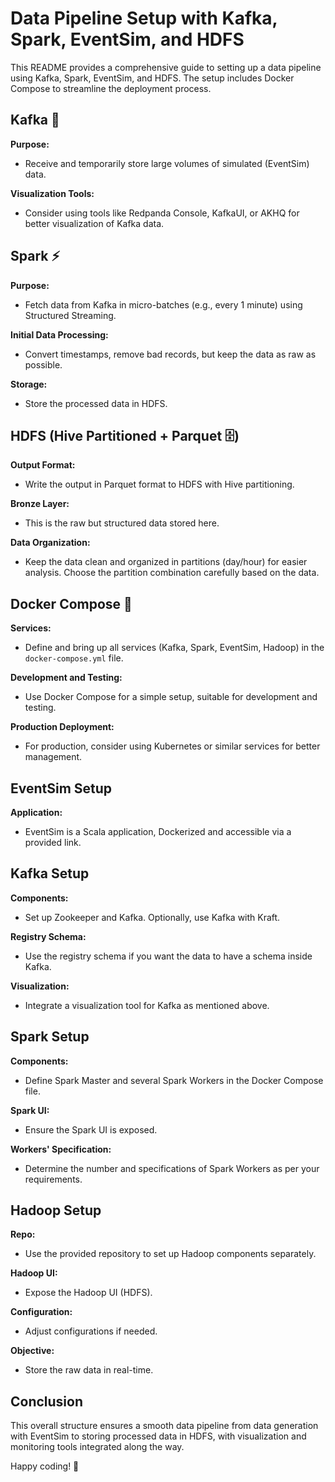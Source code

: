 # Data Pipeline Setup with Kafka, Spark, EventSim, and HDFS

This README provides a comprehensive guide to setting up a data pipeline using Kafka, Spark, EventSim, and HDFS. The setup includes Docker Compose to streamline the deployment process.

## Kafka 🔌

**Purpose:** 
- Receive and temporarily store large volumes of simulated (EventSim) data.

**Visualization Tools:** 
- Consider using tools like Redpanda Console, KafkaUI, or AKHQ for better visualization of Kafka data.

## Spark ⚡

**Purpose:** 
- Fetch data from Kafka in micro-batches (e.g., every 1 minute) using Structured Streaming.

**Initial Data Processing:** 
- Convert timestamps, remove bad records, but keep the data as raw as possible.

**Storage:** 
- Store the processed data in HDFS.

## HDFS (Hive Partitioned + Parquet 🗄️)

**Output Format:** 
- Write the output in Parquet format to HDFS with Hive partitioning.

**Bronze Layer:** 
- This is the raw but structured data stored here.

**Data Organization:** 
- Keep the data clean and organized in partitions (day/hour) for easier analysis. Choose the partition combination carefully based on the data.

## Docker Compose 🐳

**Services:** 
- Define and bring up all services (Kafka, Spark, EventSim, Hadoop) in the `docker-compose.yml` file.

**Development and Testing:** 
- Use Docker Compose for a simple setup, suitable for development and testing.

**Production Deployment:** 
- For production, consider using Kubernetes or similar services for better management.

## EventSim Setup

**Application:** 
- EventSim is a Scala application, Dockerized and accessible via a provided link.

## Kafka Setup

**Components:** 
- Set up Zookeeper and Kafka. Optionally, use Kafka with Kraft.

**Registry Schema:** 
- Use the registry schema if you want the data to have a schema inside Kafka.

**Visualization:** 
- Integrate a visualization tool for Kafka as mentioned above.

## Spark Setup

**Components:** 
- Define Spark Master and several Spark Workers in the Docker Compose file.

**Spark UI:** 
- Ensure the Spark UI is exposed.

**Workers' Specification:** 
- Determine the number and specifications of Spark Workers as per your requirements.

## Hadoop Setup

**Repo:** 
- Use the provided repository to set up Hadoop components separately.

**Hadoop UI:** 
- Expose the Hadoop UI (HDFS).

**Configuration:** 
- Adjust configurations if needed.

**Objective:** 
- Store the raw data in real-time.

## Conclusion

This overall structure ensures a smooth data pipeline from data generation with EventSim to storing processed data in HDFS, with visualization and monitoring tools integrated along the way.

Happy coding! 🚀
